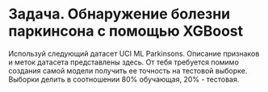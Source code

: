 # Задача. Обнаружение болезни паркинсона с помощью XGBoost

Используй следующий датасет UCI ML Parkinsons. Описание признаков и меток датасета представлены здесь.
От тебя  требуется помимо создания самой модели получить ее точность на тестовой выборке.
Выборки делить в соотношении 80% обучающая, 20% - тестовая.
